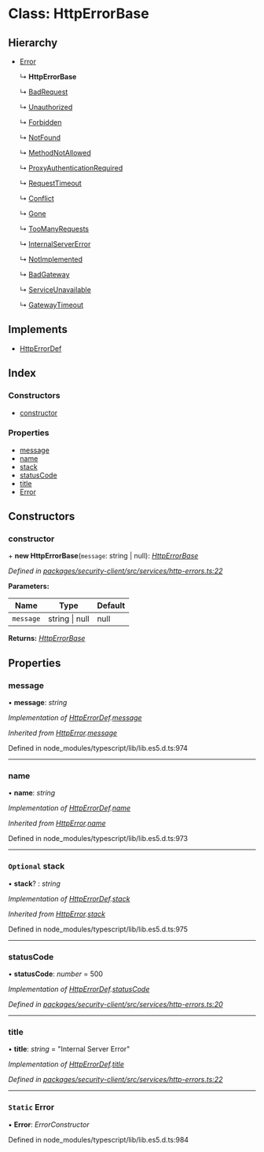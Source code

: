 # Class: HttpErrorBase

## Hierarchy

* [Error](../interfaces/httperror.md#error)

  ↳ **HttpErrorBase**

  ↳ [BadRequest](badrequest.md)

  ↳ [Unauthorized](unauthorized.md)

  ↳ [Forbidden](forbidden.md)

  ↳ [NotFound](notfound.md)

  ↳ [MethodNotAllowed](methodnotallowed.md)

  ↳ [ProxyAuthenticationRequired](proxyauthenticationrequired.md)

  ↳ [RequestTimeout](requesttimeout.md)

  ↳ [Conflict](conflict.md)

  ↳ [Gone](gone.md)

  ↳ [TooManyRequests](toomanyrequests.md)

  ↳ [InternalServerError](internalservererror.md)

  ↳ [NotImplemented](notimplemented.md)

  ↳ [BadGateway](badgateway.md)

  ↳ [ServiceUnavailable](serviceunavailable.md)

  ↳ [GatewayTimeout](gatewaytimeout.md)

## Implements

* [HttpErrorDef](../interfaces/httperrordef.md)

## Index

### Constructors

* [constructor](httperrorbase.md#constructor)

### Properties

* [message](httperrorbase.md#message)
* [name](httperrorbase.md#name)
* [stack](httperrorbase.md#optional-stack)
* [statusCode](httperrorbase.md#statuscode)
* [title](httperrorbase.md#title)
* [Error](httperrorbase.md#static-error)

## Constructors

###  constructor

\+ **new HttpErrorBase**(`message`: string | null): *[HttpErrorBase](httperrorbase.md)*

*Defined in [packages/security-client/src/services/http-errors.ts:22](https://github.com/TheSoftwareHouse/rad-modules-tools/blob/56e5326/packages/security-client/src/services/http-errors.ts#L22)*

**Parameters:**

Name | Type | Default |
------ | ------ | ------ |
`message` | string &#124; null | null |

**Returns:** *[HttpErrorBase](httperrorbase.md)*

## Properties

###  message

• **message**: *string*

*Implementation of [HttpErrorDef](../interfaces/httperrordef.md).[message](../interfaces/httperrordef.md#message)*

*Inherited from [HttpError](../interfaces/httperror.md).[message](../interfaces/httperror.md#message)*

Defined in node_modules/typescript/lib/lib.es5.d.ts:974

___

###  name

• **name**: *string*

*Implementation of [HttpErrorDef](../interfaces/httperrordef.md).[name](../interfaces/httperrordef.md#name)*

*Inherited from [HttpError](../interfaces/httperror.md).[name](../interfaces/httperror.md#name)*

Defined in node_modules/typescript/lib/lib.es5.d.ts:973

___

### `Optional` stack

• **stack**? : *string*

*Implementation of [HttpErrorDef](../interfaces/httperrordef.md).[stack](../interfaces/httperrordef.md#optional-stack)*

*Inherited from [HttpError](../interfaces/httperror.md).[stack](../interfaces/httperror.md#optional-stack)*

Defined in node_modules/typescript/lib/lib.es5.d.ts:975

___

###  statusCode

• **statusCode**: *number* = 500

*Implementation of [HttpErrorDef](../interfaces/httperrordef.md).[statusCode](../interfaces/httperrordef.md#statuscode)*

*Defined in [packages/security-client/src/services/http-errors.ts:20](https://github.com/TheSoftwareHouse/rad-modules-tools/blob/56e5326/packages/security-client/src/services/http-errors.ts#L20)*

___

###  title

• **title**: *string* = "Internal Server Error"

*Implementation of [HttpErrorDef](../interfaces/httperrordef.md).[title](../interfaces/httperrordef.md#title)*

*Defined in [packages/security-client/src/services/http-errors.ts:22](https://github.com/TheSoftwareHouse/rad-modules-tools/blob/56e5326/packages/security-client/src/services/http-errors.ts#L22)*

___

### `Static` Error

▪ **Error**: *ErrorConstructor*

Defined in node_modules/typescript/lib/lib.es5.d.ts:984
